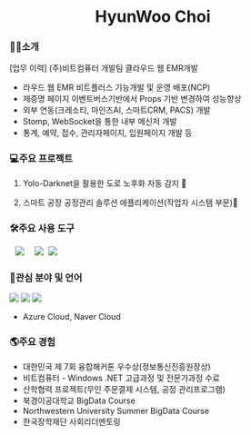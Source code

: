 <h1 align="center"> HyunWoo Choi</h1>

<h3>🙋‍♂️소개</h3>


[업무 이력]
(주)비트컴퓨터 개발팀
클라우드 웹 EMR개발

- 라우드 웹 EMR 비트플러스 기능개발 및 운영 배포(NCP)
- 제증명 페이지 이벤트버스기반에서 Props 기반 변경하여 성능향상
- 외부 연동(크레소티, 마인즈AI, 스마트CRM, PACS) 개발
- Stomp, WebSocket을 통한 내부 메신저 개발
- 통계, 예약, 접수, 관리자페이지, 입원페이지 개발 등

<h3>💻주요 프로젝트</h3>

1. Yolo-Darknet을 활용한 도로 노후화 자동 감지 🚧      
              
2. 스마트 공장 공정관리 솔루션 애플리케이션(작업자 시스템 부문)📅



<h3>🛠주요 사용 도구</h3>
<div>
  <img src="https://img.shields.io/badge/Microsoft SQL Server-CC2927?style=flat-square&logo=Microsoft SQL Server&logoColor=white" style="height : auto; margin-left : 10px; margin-right : 10px;"/></a>&nbsp;
  <img src="https://img.shields.io/badge/vue.js-4FC08D?style=for-the-badge&logo=vue.js&logoColor=white">&nbsp;
  <img src="https://img.shields.io/badge/springboot-6DB33F?style=for-the-badge&logo=springboot&logoColor=white">



<h3>🤗관심 분야 및 언어</h3>
       

<img src="https://img.shields.io/badge/vue.js-4FC08D?style=for-the-badge&logo=vue.js&logoColor=white">
<img src="https://img.shields.io/badge/Docker-2496ED?style=for-the-badge&logo=Docker&logoColor=black">
<img src="https://img.shields.io/badge/springboot-6DB33F?style=for-the-badge&logo=springboot&logoColor=white">



- Azure Cloud, Naver Cloud



<h3>🌎주요 경험</h3>

- 대한민국 제 7회 융합해커톤 우수상(정보통신진흥원장상)  
- 비트컴퓨터 - Windows .NET 고급과정 및 전문가과정 수료  
- 산학협력 프로젝트(무인 주문결제 시스템, 공정 관리프로그램)  
- 북경이공대학교 BigData Course  
- Northwestern University Summer BigData Course    
- 한국장학재단 사회리더멘토링 
</div>

